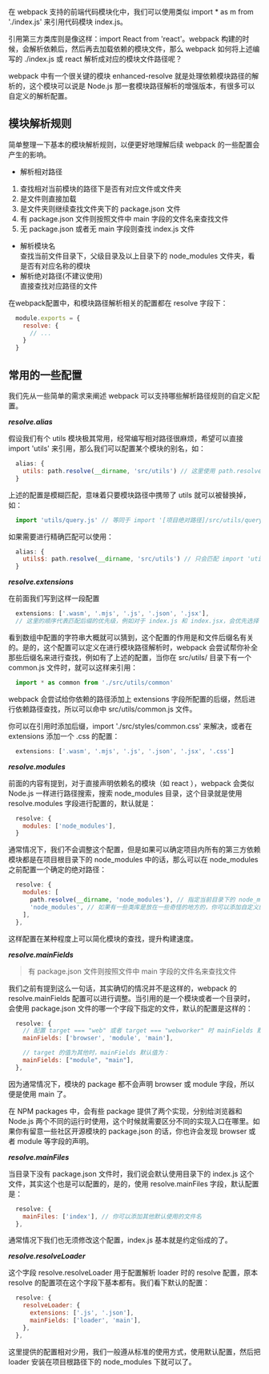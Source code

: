 在 webpack 支持的前端代码模块化中，我们可以使用类似 import * as m from './index.js' 来引用代码模块 index.js。

引用第三方类库则是像这样：import React from 'react'。webpack 构建的时候，会解析依赖后，然后再去加载依赖的模块文件，那么 webpack 如何将上述编写的 ./index.js 或 react 解析成对应的模块文件路径呢？

webpack 中有一个很关键的模块 enhanced-resolve 就是处理依赖模块路径的解析的，这个模块可以说是 Node.js 那一套模块路径解析的增强版本，有很多可以自定义的解析配置。

## 模块解析规则

简单整理一下基本的模块解析规则，以便更好地理解后续 webpack 的一些配置会产生的影响。

- 解析相对路径   
1. 查找相对当前模块的路径下是否有对应文件或文件夹
2. 是文件则直接加载
3. 是文件夹则继续查找文件夹下的 package.json 文件
4. 有 package.json 文件则按照文件中 main 字段的文件名来查找文件
5. 无 package.json 或者无 main 字段则查找 index.js 文件
- 解析模块名   
查找当前文件目录下，父级目录及以上目录下的 node_modules 文件夹，看是否有对应名称的模块
- 解析绝对路径(不建议使用)   
直接查找对应路径的文件

在webpack配置中，和模块路径解析相关的配置都在 resolve 字段下：

```js
  module.exports = {
    resolve: {
      // ...
    }
  }
```

## 常用的一些配置

我们先从一些简单的需求来阐述 webpack 可以支持哪些解析路径规则的自定义配置。

***resolve.alias***

假设我们有个 utils 模块极其常用，经常编写相对路径很麻烦，希望可以直接 import 'utils' 来引用，那么我们可以配置某个模块的别名，如：

```js
  alias: {
    utils: path.resolve(__dirname, 'src/utils') // 这里使用 path.resolve 和 __dirname 来获取绝对路径
  }

```

上述的配置是模糊匹配，意味着只要模块路径中携带了 utils 就可以被替换掉，如：

```js
  import 'utils/query.js' // 等同于 import '[项目绝对路径]/src/utils/query
```

如果需要进行精确匹配可以使用：

```js
  alias: {
    utils$: path.resolve(__dirname, 'src/utils') // 只会匹配 import 'utils'
  }
```

***resolve.extensions***

在前面我们写到这样一段配置
```js
  extensions: ['.wasm', '.mjs', '.js', '.json', '.jsx'],
  // 这里的顺序代表匹配后缀的优先级，例如对于 index.js 和 index.jsx，会优先选择 index.js
```

看到数组中配置的字符串大概就可以猜到，这个配置的作用是和文件后缀名有关的。是的，这个配置可以定义在进行模块路径解析时，webpack 会尝试帮你补全那些后缀名来进行查找，例如有了上述的配置，当你在 src/utils/ 目录下有一个 common.js 文件时，就可以这样来引用：

```js
  import * as common from './src/utils/common'
```

webpack 会尝试给你依赖的路径添加上 extensions 字段所配置的后缀，然后进行依赖路径查找，所以可以命中 src/utils/common.js 文件。

你可以在引用时添加后缀，import './src/styles/common.css' 来解决，或者在 extensions 添加一个 .css 的配置：

```js
  extensions: ['.wasm', '.mjs', '.js', '.json', '.jsx', '.css']
```

***resolve.modules***

前面的内容有提到，对于直接声明依赖名的模块（如 react ），webpack 会类似 Node.js 一样进行路径搜索，搜索 node_modules 目录，这个目录就是使用 resolve.modules 字段进行配置的，默认就是：

```js
  resolve: {
    modules: ['node_modules'],
  }
```

通常情况下，我们不会调整这个配置，但是如果可以确定项目内所有的第三方依赖模块都是在项目根目录下的 node_modules 中的话，那么可以在 node_modules 之前配置一个确定的绝对路径：

```js
  resolve: {
    modules: [
      path.resolve(__dirname, 'node_modules'), // 指定当前目录下的 node_modules 优先查找
      'node_modules', // 如果有一些类库是放在一些奇怪的地方的，你可以添加自定义的路径或者目录
    ],
  },
```

这样配置在某种程度上可以简化模块的查找，提升构建速度。

***resolve.mainFields***

> 有 package.json 文件则按照文件中 main 字段的文件名来查找文件

我们之前有提到这么一句话，其实确切的情况并不是这样的，webpack 的 resolve.mainFields 配置可以进行调整。当引用的是一个模块或者一个目录时，会使用 package.json 文件的哪一个字段下指定的文件，默认的配置是这样的：

```js
  resolve: {
    // 配置 target === "web" 或者 target === "webworker" 时 mainFields 默认值是：
    mainFields: ['browser', 'module', 'main'],

    // target 的值为其他时，mainFields 默认值为：
    mainFields: ["module", "main"],
  },
```

因为通常情况下，模块的 package 都不会声明 browser 或 module 字段，所以便是使用 main 了。

在 NPM packages 中，会有些 package 提供了两个实现，分别给浏览器和 Node.js 两个不同的运行时使用，这个时候就需要区分不同的实现入口在哪里。如果你有留意一些社区开源模块的 package.json 的话，你也许会发现 browser 或者 module 等字段的声明。

***resolve.mainFiles***

当目录下没有 package.json 文件时，我们说会默认使用目录下的 index.js 这个文件，其实这个也是可以配置的，是的，使用 resolve.mainFiles 字段，默认配置是：

```js
  resolve: {
    mainFiles: ['index'], // 你可以添加其他默认使用的文件名
  },
```

通常情况下我们也无须修改这个配置，index.js 基本就是约定俗成的了。

***resolve.resolveLoader***

这个字段 resolve.resolveLoader 用于配置解析 loader 时的 resolve 配置，原本 resolve 的配置项在这个字段下基本都有。我们看下默认的配置：

```js
  resolve: {
    resolveLoader: {
      extensions: ['.js', '.json'],
      mainFields: ['loader', 'main'],
    },
  },
```

这里提供的配置相对少用，我们一般遵从标准的使用方式，使用默认配置，然后把 loader 安装在项目根路径下的 node_modules 下就可以了。
